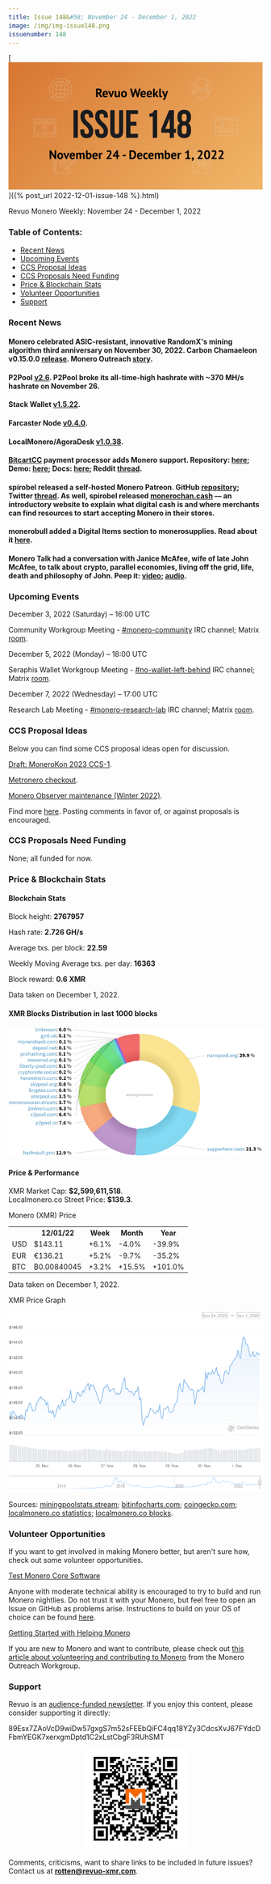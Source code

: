 ```yaml
---
title: Issue 148&#58; November 24 - December 1, 2022
image: /img/img-issue148.png
issuenumber: 148
---
```

[<img src="/img/img-issue148.png" alt="Revuo Monero Weekly #148 Slide" class="img-lead">]({% post_url 2022-12-01-issue-148 %}.html)

<p class="text-lead">Revuo Monero Weekly: November 24 - December 1, 2022</p>
<!--more-->

<h3>Table of Contents:</h3>
<ul class="contents">
    <li><a href="#news">Recent News</a></li>
    <li><a href="#events">Upcoming Events</a></li>
    <li><a href="#ideas">CCS Proposal Ideas</a></li>
    <li><a href="#proposals">CCS Proposals Need Funding</a></li>
    <li><a href="#stats">Price & Blockchain Stats</a></li>
    <li><a href="#volunteer">Volunteer Opportunities</a></li>
    <li><a href="#support">Support</a></li>
</ul>

<h3 id="news">Recent News</h3>

<div class="newsbyte">
    <h4>Monero celebrated ASIC-resistant, innovative RandomX's mining algorithm third anniversary on November 30, 2022. Carbon Chamaeleon v0.15.0.0 <a href="https://github.com/monero-project/monero/releases/tag/v0.15.0.0" target="_blank">release</a>. Monero Outreach <a href="https://www.monerooutreach.org/stories/RandomX.html" target="_blank">story</a>.</h4>
</div>

<div class="newsbyte">
    <h4>P2Pool <a href="https://github.com/SChernykh/p2pool/releases/tag/v2.6" target="_blank">v2.6</a>. P2Pool broke its all-time-high hashrate with ~370 MH/s hashrate on November 26.</h4>
</div>

<div class="newsbyte">
    <h4>Stack Wallet <a href="https://github.com/cypherstack/stack_wallet/releases/tag/build_0095" target="_blank">v1.5.22</a>.</h4>
</div>

<div class="newsbyte">
    <h4>Farcaster Node <a href="https://github.com/farcaster-project/farcaster-node/releases/tag/v0.4.0" target="_blank">v0.4.0</a>.</h4>
</div>

<div class="newsbyte">
    <h4>LocalMonero/AgoraDesk <a href="https://github.com/AgoraDesk-LocalMonero/agoradesk-app-foss/releases/tag/v1.0.38" target="_blank">v1.0.38</a>.</h4>
</div>

<div class="newsbyte">
    <h4><a href="https://bitcartcc.com/ target="_blank">BitcartCC</a> payment processor adds Monero support. Repository: <a href="https://github.com/bitcartcc/bitcart" target="_blank">here</a>; Demo: <a href="https://admin.bitcartcc.com/" target="_blank">here</a>; Docs: <a href="https://docs.bitcartcc.com/" target="_blank">here</a>; Reddit <a href="https://teddit.adminforge.de/r/Monero/comments/z5eggu/opensource_selfhosted_payment_processor_bitcartcc/" target="_blank">thread</a>.</h4>
</div>

<div class="newsbyte">
    <h4>spirobel released a self-hosted Monero Patreon. GitHub <a href="https://github.com/spirobel/monero-discourse-subscriptions/" target="_blank">repository</a>; Twitter <a href="https://nitter.1d4.us/spirobel/status/1595949928634667008" target="_blank">thread</a>. As well, spirobel released <a href="https://monerochan.cash/" target="_blank">monerochan.cash</a> — an introductory website to explain what digital cash is and where merchants can find resources to start accepting Monero in their stores.</h4>
</div>

<div class="newsbyte">
    <h4>monerobull added a Digital Items section to monerosupplies. Read about it <a href="https://monerosupplies.com/2022/11/29/announcing-new-digital-items-platform-for-creators/" target="_blank">here</a>.</h4>
</div>

<div class="newsbyte">
    <h4>Monero Talk had a conversation with Janice McAfee, wife of late John McAfee, to talk about crypto, parallel economies, living off the grid, life, death and philosophy of John. Peep it: <a href="https://piped.adminforge.de/watch?v=j-jBYyO3Evg" target="_blank">video</a>; <a href="https://www.monerotalk.live/the-mcafee-vision-janice-mcafee" target="_blank">audio</a>.</h4>
</div>

<h3 id="events">Upcoming Events</h3>

<div class="event">
    <p class="date" markdown="1">December 3, 2022 (Saturday) – 16:00 UTC</p>
    <p markdown="1">Community Workgroup Meeting - <a href="irc://irc.libera.chat/#monero-community" target="_blank">#monero-community</a> IRC channel; Matrix <a href="https://matrix.to/#/#monero-community:monero.social" target="_blank">room</a>.</p>
</div>

<div class="event">
    <p class="date" markdown="1">December 5, 2022 (Monday) – 18:00 UTC</p>
    <p markdown="1">Seraphis Wallet Workgroup Meeting - <a href="irc://irc.libera.chat/#no-wallet-left-behind" target="_blank">#no-wallet-left-behind</a> IRC channel; Matrix <a href="https://matrix.to/#/#no-wallet-left-behind-2:haveno.network" target="_blank">room</a>.</p>
</div>

<div class="event">
    <p class="date" markdown="1">December 7, 2022 (Wednesday) – 17:00 UTC</p>
    <p markdown="1">Research Lab Meeting - <a href="irc://irc.libera.chat/#monero-research-lab" target="_blank">#monero-research-lab</a> IRC channel; Matrix <a href="https://matrix.to/#/#monero-research-lab:monero.social" target="_blank">room</a>.</p>
</div>

<h3 id="ideas">CCS Proposal Ideas</h3>

<p>Below you can find some CCS proposal ideas open for discussion.</p>

<div class="proposal">
<p><a href="https://repo.getmonero.org/monero-project/ccs-proposals/-/merge_requests/362" target="_blank">Draft: MoneroKon 2023 CCS-1</a>.</p>
</div>

<div class="proposal">
<p><a href="https://repo.getmonero.org/monero-project/ccs-proposals/-/merge_requests/353" target="_blank">Metronero checkout</a>.</p>
</div>

<div class="proposal">
<p><a href="https://repo.getmonero.org/monero-project/ccs-proposals/-/merge_requests/363" target="_blank">Monero Observer maintenance (Winter 2022)</a>.</p>
</div>

<div class="proposal">
<p>Find more <a href="https://ccs.getmonero.org/ideas/" target="_blank">here</a>. Posting comments in favor of, or against proposals is encouraged.</p>
</div>

<h3 id="proposals">CCS Proposals Need Funding</h3>

<p>None; all funded for now.</p>

<h3 id="stats">Price & Blockchain Stats</h3>

<h4 class="stat">Blockchain Stats</h4>

<div class="bcstats">
    <p>Block height: <b>2767957</b></p>
    <p>Hash rate: <b>2.726 GH/s</b></p>
    <p>Average txs. per block: <b>22.59</b></p>
    <p>Weekly Moving Average txs. per day: <b>16363</b></p>
    <p>Block reward: <b>0.6 XMR</b></p>
</div>
<p class="note">Data taken on December 1, 2022.</p>

<h4 class="stat">XMR Blocks Distribution in last 1000 blocks</h4>
<p><img src="/img/hashrate-pool-distribution-12011.png" alt="Hashrate Pool Distribution Pie Chart"/></p>

<h4 class="stat" id="price-stat">Price & Performance</h4>

<div class="price-intro">XMR Market Cap: <b>$2,599,611,518</b>.<br/>Localmonero.co Street Price: <b>$139.3</b>.</div>

<p class="table-title">Monero (XMR) Price</p>
<table class="price-table">
  <tr class="row1">
    <th></th>
    <th>12/01/22</th>
    <th>Week</th>
    <th>Month</th>
    <th>Year</th>
  </tr>
  <tr>
    <td data-th="XMR to">USD</td>
    <td data-th="12/01/22">$143.11</td>
    <td data-th="Week" class="green">+6.1%</td>
    <td data-th="Month" class="red">-4.0%</td>
    <td data-th="Year" class="red">-39.9%</td>
  </tr>
  <tr class="row3">
    <td data-th="XMR to">EUR</td>
    <td data-th="12/01/22">€136.21</td>
    <td data-th="Week" class="green">+5.2%</td>
    <td data-th="Month" class="red">-9.7%</td>
    <td data-th="Year" class="red">-35.2%</td>
  </tr>
  <tr>
    <td data-th="XMR to">BTC</td>
    <td data-th="12/01/22">₿0.00840045</td>
    <td data-th="Week" class="green">+3.2%</td>
    <td data-th="Month" class="green">+15.5%</td>
    <td data-th="Year" class="green">+101.0%</td>
  </tr>
</table>
<p class="note">Data taken on December 1, 2022.</p>

<p class="table-title">XMR Price Graph</p>

![XMR Price Graph 11/24/22-12/01/22](/img/weekly-chart-12011.png "XMR Price Graph 11/24/22-12/01/22")

Sources: <a href="https://miningpoolstats.stream/monero" target="_blank">miningpoolstats.stream</a>; <a href="https://bitinfocharts.com/monero/" target="_blank">bitinfocharts.com</a>; <a href="https://www.coingecko.com/en/coins/monero" target="_blank">coingecko.com</a>; <a href="https://localmonero.co/statistics" target="_blank">localmonero.co statistics</a>; <a href="https://localmonero.co/blocks" target="_blank">localmonero.co blocks</a>.

<h3 id="volunteer">Volunteer Opportunities</h3>

<p>If you want to get involved in making Monero better, but aren't sure how, check out some volunteer opportunities.</p>

<div class="newsbyte">
    <p class="date"><a href="https://github.com/monero-project/monero" target="_blank">Test Monero Core Software</a></p>
    <p>Anyone with moderate technical ability is encouraged to try to build and run Monero nightlies. Do not trust it with your Monero, but feel free to open an Issue on GitHub as problems arise. Instructions to build on your OS of choice can be found <a href="https://github.com/monero-project/monero#compiling-monero-from-source" target="_blank">here</a>. </p>
</div>

<div class="newsbyte">
    <p class="date"><a href="https://github.com/monero-project/monero" target="_blank">Getting Started with Helping Monero</a></p>
    <p>If you are new to Monero and want to contribute, please check out <a href="https://www.monerooutreach.org/stories/getting-started-helping-monero.php" target="_blank">this article about volunteering and contributing to Monero</a> from the Monero Outreach Workgroup. </p>
</div>

<h3 id="support">Support</h3>

<p markdown="1">Revuo is an <a href="https://revuo-xmr.com/support/">audience-funded newsletter</a>. If you enjoy this content, please consider supporting it directly:</p>

<p class="address" markdown="1">89Esx7ZAoVcD9wiDw57gxgS7m52sFEEbQiFC4qq18YZy3CdcsXvJ67FYdcDFbmYEGK7xerxgmDptd1C2xLstCbgF3RUhSMT</p>

<p><center><a href="monero:89Esx7ZAoVcD9wiDw57gxgS7m52sFEEbQiFC4qq18YZy3CdcsXvJ67FYdcDFbmYEGK7xerxgmDptd1C2xLstCbgF3RUhSMT" class="qr"><img src="/img/donate-monero.jpg" style="max-width: 200px;"/></a></center></p>

Comments, criticisms, want to share links to be included in future issues? Contact us at **rotten@revuo-xmr.com**.
